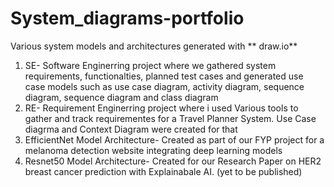 # System_diagrams-portfolio
Various system models and architectures generated with ** draw.io** 

1. SE- Software Enginerring project where we gathered system requirements, functionalties, planned test cases and generated use case models such as use case diagram, activity diagram, sequence diagram, sequence diagram and class diagram
2. RE- Requirement Enginerring project where i used Various tools to gather and track requirementes for a Travel Planner System. Use Case diagrma and Context Diagram were created for that
3. EfficientNet Model Architecture- Created as part of our FYP project for a melanoma detection website integrating deep learning models
4. Resnet50 Model Architecture- Created for our Research Paper on HER2 breast cancer prediction with Explainabale AI. (yet to be published)
